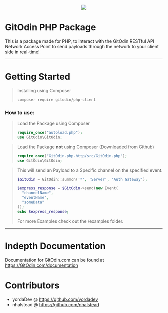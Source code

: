 <p align="center"><img src='https://cdn.discordapp.com/attachments/479687985273503757/479688071898726420/Gitodin.jpg'/></p>

# GitOdin PHP Package
This is a package made for PHP, to interact with the GitOdin RESTful API Network Access Point to send payloads through the network to your client side in real-time!

---

# Getting Started
> Installing using Composer
>```sh
> composer require gitodin/php-client
>```

### How to use:
> Load the Package using Composer
>```php
>require_once("autoload.php");
>use GitOdin\GitOdin;
>```

>Load the Package **not** using Composer (Downloaded from Github)
>```php
>require_once("GitOdin-php-http/src/GitOdin.php");
>use GitOdin\GitOdin;
>```

> This will send an Payload to a Specific channel on the specified event.
>```php
>$GitOdin = GitOdin::summon('*', 'Server', 'Auth Gateway');
>
>$express_response = $GitOdin->send(new Event(
>	"channelName",
>	"eventName",
>	"someData"
>));
>echo $express_response;
>```
> For more Examples check out the /examples folder.

---
# Indepth Documentation
 Documentation for GitOdin.com can be found at https://GitOdin.com/documentation

# Contributors
- yordaDev @ https://github.com/yordadev
- nhalstead @ https://github.com/nhalstead
